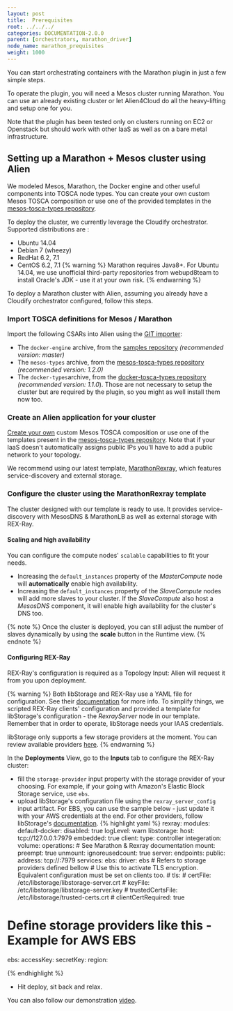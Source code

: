 ```yaml
---
layout: post
title:  Prerequisites
root: ../../../
categories: DOCUMENTATION-2.0.0
parent: [orchestrators, marathon_driver]
node_name: marathon_prequisites
weight: 1000
---
```


You can start orchestrating containers with the Marathon plugin in just a few simple steps.

To operate the plugin, you will need a Mesos cluster running Marathon. You can use an already existing cluster or let Alien4Cloud do all the heavy-lifting and setup one for you.

Note that the plugin has been tested only on clusters running on EC2 or Openstack but should work with other IaaS as well as on a bare metal infrastructure.

## Setting up a Marathon + Mesos cluster using Alien

We modeled Mesos, Marathon, the Docker engine and other useful components into TOSCA node types. You can create your own custom Mesos TOSCA composition or use one of the provided templates in the [mesos-tosca-types repository](https://github.com/alien4cloud/mesos-tosca-blueprints).

To deploy the cluster, we currently leverage the Cloudify orchestrator. Supported distributions are :

- Ubuntu 14.04
- Debian 7 (wheezy)
- RedHat 6.2, 7.1
- CentOS 6.2, 7.1
{% warning %}
Marathon requires Java8+. For Ubuntu 14.04, we use unofficial third-party repositories from webupd8team to install Oracle's JDK - use it at your own risk.
{% endwarning %}

To deploy a Marathon cluster with Alien, assuming you already have a Cloudify orchestrator configured, follow this steps.

### Import TOSCA definitions for Mesos / Marathon

Import the following CSARs into Alien using the [GIT importer](#/documentation/2.0.0/user_guide/catalog_type_upload.html):

- The `docker-engine` archive, from the [samples repository](https://github.com/alien4cloud/samples) *(recommended version: master)*
- The `mesos-types` archive, from the [mesos-tosca-types repository](https://github.com/alien4cloud/mesos-tosca-blueprints) *(recommended version: 1.2.0)*
- The `docker-types`archive, from the [docker-tosca-types repository](https://github.com/alien4cloud/docker-tosca-types) *(recommended version: 1.1.0*).
Those are not necessary to setup the cluster but are required by the plugin, so you might as well install them now too.

### Create an Alien application for your cluster

[Create your own](#/documentation/2.0.0/user_guide/topology_editor_overview.html) custom Mesos TOSCA composition or use one of the templates present in the [mesos-tosca-types repository](https://github.com/alien4cloud/mesos-tosca-blueprints). Note that if your IaaS doesn't automatically assigns public IPs you'll have to add a public network to your topology.

We recommend using our latest template, [MarathonRexray](https://github.com/alien4cloud/mesos-tosca-blueprints/blob/1.2.0/topology-marathon-rexray/marathon-rexray-template.yml), which features service-discovery and external storage.

### Configure the cluster using the MarathonRexray template

The cluster designed with our template is ready to use. It provides service-discovery with MesosDNS & MarathonLB as well as external storage with REX-Ray.

#### Scaling and high availability

You can configure the compute nodes' `scalable` capabilities to fit your needs.

- Increasing the `default_instances` property of the *MasterCompute* node will **automatically** enable high availability.
- Increasing the `default_instances` property of the *SlaveCompute* nodes will add more slaves to your cluster. If the *SlaveCompute* also host a *MesosDNS* component, it will enable high availability for the cluster's DNS too.

{% note %}
Once the cluster is deployed, you can still adjust the number of slaves dynamically by using the **scale** button in the Runtime view.
{% endnote %}

#### Configuring REX-Ray

REX-Ray's configuration is required as a Topology Input: Alien will request it from you upon deployment.

{% warning %}
Both libStorage and REX-Ray use a YAML file for configuration. See their [documentation](https://rexray.readthedocs.io/en/stable/user-guide/config/#advanced-configuration) for more info.
To simplify things, we scripted REX-Ray clients' configuration and provided a template for libStorage's configuration - the *RexrayServer* node in our template. Remember that in order to operate, libStorage needs your IAAS credentials.

libStorage only supports a few storage providers at the moment. You can review available providers [here](http://libstorage.readthedocs.io/en/stable/user-guide/storage-providers/).
{% endwarning %}

In the **Deployments** View, go to the **Inputs** tab to configure the REX-Ray cluster:

- fill the `storage-provider` input property with the storage provider of your choosing. For example, if your going with Amazon's Elastic Block Storage service, use `ebs`.
- upload libStorage's configuration file using the `rexray_server_config` input artifact. For EBS, you can use the sample below - just update it with your AWS credentials at the end. For other providers, follow libStorage's [documentation](http://libstorage.readthedocs.io/en/stable/user-guide/storage-providers/).
{% highlight yaml %}
rexray:
  modules:
    default-docker:
      disabled: true
  logLevel: warn
libstorage:
  host: tcp://127.0.0.1:7979
  embedded: true
  client:
    type: controller
  integeration:
    volume:
      operations:
        # See Marathon & Rexray documentation
        mount:
          preempt: true
        unmount:
          ignoreusedcount: true
  server:
    endpoints:
      public:
        address: tcp://:7979
    services:
      ebs:
        driver: ebs # Refers to storage providers defined bellow
      # Use this to activate TLS encryption. Equivalent configuration must be set on clients too.
      # tls:
      #   certFile: /etc/libstorage/libstorage-server.crt
      #   keyFile: /etc/libstorage/libstorage-server.key
      #   trustedCertsFile: /etc/libstorage/trusted-certs.crt
      #   clientCertRequired: true

# Define storage providers like this - Example for AWS EBS
ebs:
  accessKey: <your-access-key>
  secretKey: <your-secret-key>
  region: <your-region>

{% endhighlight %}
- Hit deploy, sit back and relax.

You can also follow our demonstration [video](https://youtu.be/IoOzf7wwCnM).
